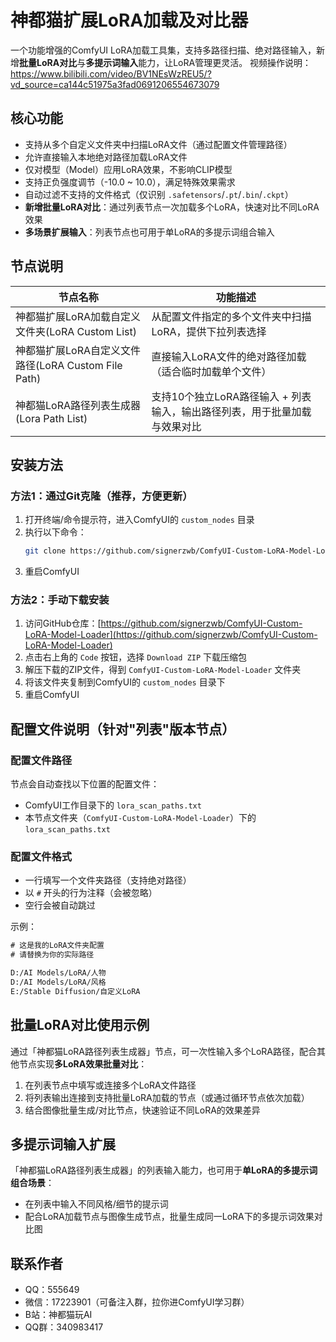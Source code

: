 # 神都猫扩展LoRA加载及对比器

一个功能增强的ComfyUI LoRA加载工具集，支持多路径扫描、绝对路径输入，新增**批量LoRA对比**与**多提示词输入**能力，让LoRA管理更灵活。
视频操作说明：
https://www.bilibili.com/video/BV1NEsWzREU5/?vd_source=ca144c51975a3fad0691206554673079

## 核心功能

- 支持从多个自定义文件夹中扫描LoRA文件（通过配置文件管理路径）
- 允许直接输入本地绝对路径加载LoRA文件
- 仅对模型（Model）应用LoRA效果，不影响CLIP模型
- 支持正负强度调节（-10.0 ~ 10.0），满足特殊效果需求
- 自动过滤不支持的文件格式（仅识别 `.safetensors`/`.pt`/`.bin`/`.ckpt`）
- **新增批量LoRA对比**：通过列表节点一次加载多个LoRA，快速对比不同LoRA效果
- **多场景扩展输入**：列表节点也可用于单LoRA的多提示词组合输入


## 节点说明

| 节点名称 | 功能描述 |
|---------|---------|
| 神都猫扩展LoRA加载自定义文件夹(LoRA Custom List) | 从配置文件指定的多个文件夹中扫描LoRA，提供下拉列表选择 |
| 神都猫扩展LoRA自定义文件路径(LoRA Custom File Path) | 直接输入LoRA文件的绝对路径加载（适合临时加载单个文件） |
| 神都猫LoRA路径列表生成器(Lora Path List) | 支持10个独立LoRA路径输入 + 列表输入，输出路径列表，用于批量加载与效果对比 |


## 安装方法

### 方法1：通过Git克隆（推荐，方便更新）
1. 打开终端/命令提示符，进入ComfyUI的 `custom_nodes` 目录
2. 执行以下命令：
   ```bash
   git clone https://github.com/signerzwb/ComfyUI-Custom-LoRA-Model-Loader.git
   ```
3. 重启ComfyUI


### 方法2：手动下载安装
1. 访问GitHub仓库：[https://github.com/signerzwb/ComfyUI-Custom-LoRA-Model-Loader](https://github.com/signerzwb/ComfyUI-Custom-LoRA-Model-Loader)
2. 点击右上角的 `Code` 按钮，选择 `Download ZIP` 下载压缩包
3. 解压下载的ZIP文件，得到 `ComfyUI-Custom-LoRA-Model-Loader` 文件夹
4. 将该文件夹复制到ComfyUI的 `custom_nodes` 目录下
5. 重启ComfyUI


## 配置文件说明（针对"列表"版本节点）

### 配置文件路径
节点会自动查找以下位置的配置文件：
- ComfyUI工作目录下的 `lora_scan_paths.txt`
- 本节点文件夹（`ComfyUI-Custom-LoRA-Model-Loader`）下的 `lora_scan_paths.txt`


### 配置文件格式
- 一行填写一个文件夹路径（支持绝对路径）
- 以 `#` 开头的行为注释（会被忽略）
- 空行会被自动跳过

示例：
```txt
# 这是我的LoRA文件夹配置
# 请替换为你的实际路径

D:/AI Models/LoRA/人物
D:/AI Models/LoRA/风格
E:/Stable Diffusion/自定义LoRA
```


## 批量LoRA对比使用示例

通过「神都猫LoRA路径列表生成器」节点，可一次性输入多个LoRA路径，配合其他节点实现**多LoRA效果批量对比**：

1. 在列表节点中填写或连接多个LoRA文件路径
2. 将列表输出连接到支持批量LoRA加载的节点（或通过循环节点依次加载）
3. 结合图像批量生成/对比节点，快速验证不同LoRA的效果差异


## 多提示词输入扩展

「神都猫LoRA路径列表生成器」的列表输入能力，也可用于**单LoRA的多提示词组合场景**：

- 在列表中输入不同风格/细节的提示词
- 配合LoRA加载节点与图像生成节点，批量生成同一LoRA下的多提示词效果对比图


## 联系作者

- QQ：555649
- 微信：17223901（可备注入群，拉你进ComfyUI学习群）
- B站：神都猫玩AI
- QQ群：340983417
  
